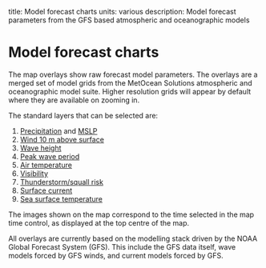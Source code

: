 title: Model forecast charts
units: various
description: Model forecast parameters from the GFS based atmospheric and oceanographic models

# Model forecast charts
The map overlays show raw forecast model parameters. The overlays are a merged set of model grids from the MetOcean Solutions atmospheric and oceanographic model suite. Higher resolution grids will appear by default where they are available on zooming in.

The standard layers that can be selected are:
1. [Precipitation](?precipitation-rate) and [MSLP](?mean-sea-level-pressure)
2. [Wind 10 m above surface](?mean-wind-velocity)
3. [Wave height](?significant-wave-height)
4. [Peak wave period](?peak-period)
5. [Air temperature](?air-temperature)
6. [Visibility](?visibility)
7. [Thunderstorm/squall risk](?thunderstorm-risk)
8. [Surface current](?current-velocity)
9. [Sea surface temperature](?sea-surface-temperature)

The images shown on the map correspond to the time selected in the map time control, as displayed at the top centre of the map.

All overlays are currently based on the modelling stack driven by the NOAA Global Forecast System (GFS). This include the GFS data itself, wave models forced by GFS winds, and current models forced by GFS.
